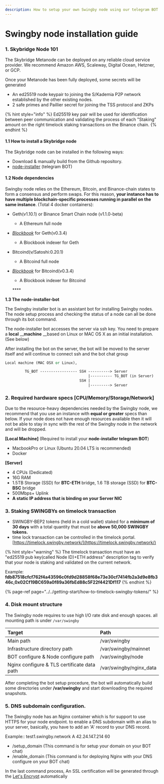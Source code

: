 ```yaml
---
description: How to setup your own Swingby node using our telegram BOT
---
```


# Swingby node installation guide

### 1. Skybridge Node 101

The Skybridge Metanode can be deployed on any reliable cloud service provider. We recommend Amazon AWS, Scaleway, Digital Ocean, Hetzner, or GCP.

Once your Metanode has been fully deployed, some secrets will be generated 

* An ed25519 node keypair to joining the S/Kademia P2P network established by the other existing nodes.
* 2 safe primes and Paillier secret for joining the TSS protocol and ZKPs 

{% hint style="info" %}
Ed25519 key pair will be used for identification between peer communication and validating the process of each "Staking" amount on the right timelock staking transactions on the Binance chain.
{% endhint %}

#### 1.1 How to install a Skybridge node

The Skybridge node can be installed in the following ways:

* Download & manually build from the Github repository.
* [node-installer](https://github.com/SwingbyProtocol/node-installer) \(telegram BOT\) 

#### 1.2 Node dependencies

Swingby node relies on the Ethereum, Bitcoin, and Binance-chain states to form a consensus and perform swaps. For this reason, **your instance has to have multiple blockchain-specific processes running in parallel on the same instance**. \(Total 4 docker containers\):

* Geth\(v1.10.1\)  or Binance Smart Chain node \(v1.1.0-beta\)
  * A Ethereum full node 
* [_Blockbook_](https://github.com/trezor/blockbook) for Geth\(v0.3.4\) 
  * A Blockbook indexer for Geth
* Bitcoind\(v/Satoshi:0.20.1\) 
  * A Bitcoind full node
* [_Blockbook_](https://github.com/trezor/blockbook) for Bitcoind\(v0.3.4\) 

  * A Blockbook indexer for Bitcoind

  \*\*\*\*

**1.3  The node-installer-bot**

The Swingby installer bot is an assistant bot for installing Swingby nodes. The node setup process and checking the status of a node can all be done through its bot command.

The node-installer bot accesses the server via ssh key. You need to prepare a **local** __**machine** __based on Linux or MAC OS X as an initial installation. \(See below\)

After installing the bot on the server, the bot will be moved to the server itself and will continue to connect ssh and the bot chat group

```perl
Local machine (MAC OSX or Linux), 

         TG_BOT ----------------- SSH ----------> Server 
                                      |---------- TG_BOT (in Server)
                                  SSH |
                                      |---------> Server
```

### 2. Required hardware specs \[CPU/Memory/Storage/Network\]

Due to the resource-heavy dependencies needed by the Swingby node, we recommend that you use an instance with **equal or greater** specs than below. If your node does not have enough resources available then it will not be able to stay in sync with the rest of the Swingby node in the network and will be dropped.

**\[Local Machine\]** \(Required to install your **node-installer telegram BOT**\)

* MacbookPro or Linux \(Ubuntu 20.04 LTS is recommended\) 
* Docker 

**\[Server\]**

* 4 CPUs \(Dedicated\)
* 16G RAM
* 1.5TB Storage \(SSD\) for **BTC-ETH** bridge, 1.6 TB storage \(SSD\) for **BTC-BSC** bridge
* 500Mbps+ Uplink
* **A static IP address that is binding on your Server NIC**

### 3. Staking SWINGBYs on timelock transaction

* SWINGBY-BEP2 tokens \(held in a cold wallet\) staked for a **minimum of 30 days** with a total quantity that must be **above 50,000 SWINGBY tokens.**
* time lock transaction can be controlled in the timelock portal. [https://timelock.swingby.network/](https://timelock.swingby.network/)

{% hint style="warning" %}
The timelock transaction must have an "ed25519 pub key\(called Node ID\)+ETH address" description tag to verify that your node is staking and validated on the current network.  
  
Example:  
**fdb87518cfcf762f4a43596c0fd9d28858f68e73e30cf7414fb2a3d9e8fb346c,0x02Cf19BC659a0f89a36fbEd88c5F22f4421Df117**
{% endhint %}

{% page-ref page="../../getting-start/how-to-timelock-swingby-tokens/" %}



### 4. Disk mount structure

The Swingby node requires to use high I/O rate disk and enough spaces. all mounting path is under `/var/swingby`

| Target | Path |
| :--- | :--- |
| Main path | /var/swingby |
| Infrastructure directory path | /var/swingby/mainnet |
| BOT configure & Node configure path | /var/swingby/node |
| Nginx configure & TLS certificate data path  | /var/swingby/nginx\_data |

After completing the bot setup procedure, the bot will automatically build some directories under **/var/swingby** and start downloading the required snapshots. 

### 5. DNS subdomain configuration. 

The Swingby node has an Nginx container which is for support to use HTTPS for your node endpoint. to enable a DNS subdomain with an alias to your server, basically, you have to add an 'A' record to your DNS record. 

Example::   test1.swingby.network   A   42.24.147.214 60

* /setup\_domain \(This command is for setup your domain on your BOT chat\)
* /enable\_domain \(This command is for deploying Nginx with your DNS configure on your BOT chat\)

In the last command process, An SSL certification will be generated through the [Let's Encrypt](https://letsencrypt.org/) automatically

